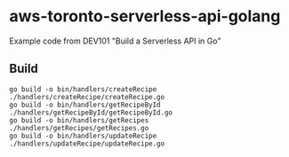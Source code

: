 # aws-toronto-serverless-api-golang
Example code from DEV101 "Build a Serverless API in Go"

## Build

```
go build -o bin/handlers/createRecipe ./handlers/createRecipe/createRecipe.go
go build -o bin/handlers/getRecipeById ./handlers/getRecipeById/getRecipeById.go
go build -o bin/handlers/getRecipes ./handlers/getRecipes/getRecipes.go
go build -o bin/handlers/updateRecipe ./handlers/updateRecipe/updateRecipe.go
```